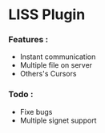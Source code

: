 # LISS Plugin

### Features :
- Instant communication
- Multiple file on server
- Others's Cursors

### Todo :
- Fixe bugs
- Multiple signet support
